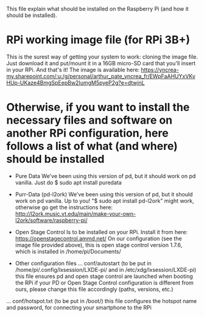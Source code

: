 This file explain what should be installed on the Raspberry Pi (and how it should be installed).

# RPi working image file (for RPi 3B+)
This is the surest way of getting your system to work: cloning the image file. Just download it and put/mount it in a 16GB micro-SD card that you'll insert in your RPi. And that's it!
The image is available here:
https://yncrea-my.sharepoint.com/:u:/g/personal/arthur_pate_yncrea_fr/EWpFaAHUYxVKvHUp-UKaze4BmgSpEepBw2IumgM5pyeP2g?e=dtwjnL

# Otherwise, if you want to install the necessary files and software on another RPi configuration, here follows a list of what (and where) should be installed
* Pure Data
We've been using this version of pd, but it should work on pd vanilla.
Just do 
$ sudo apt install puredata

* Purr-Data (pd-l2ork)
We've been using this version of pd, but it should work on pd vanilla. Up to you!
"$ sudo apt install pd-l2ork" might work, otherwise go get the instructions here: http://l2ork.music.vt.edu/main/make-your-own-l2ork/software/raspberry-pi/

* Open Stage Control
Is to be installed on your RPi. Install it from here: https://openstagecontrol.ammd.net/
On our configuration (see the image file provided above), this is open stage control version 1.7.6, which is installed in /home/pi/Documents/

* Other configuration files
... conf/autostart
(to be put in /home/pi/.config/lxsession/LXDE-pi/ and in /etc/xdg/lxsession/LXDE-pi)
this file ensures pd and open stage control are launched when booting the RPi
if your PD or Open Stage Control configuration is different from ours, please change this file accordingly (paths, versions, etc.)

... conf/hotspot.txt
(to be put in /boot/)
this file configures the hotspot name and password, for connecting your smartphone to the RPi


